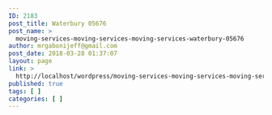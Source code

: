 ```yaml
---
ID: 2183
post_title: Waterbury 05676
post_name: >
  moving-services-moving-services-moving-services-waterbury-05676
author: mrgabonijeff@gmail.com
post_date: 2018-03-28 01:37:07
layout: page
link: >
  http://localhost/wordpress/moving-services-moving-services-moving-services-waterbury-05676/
published: true
tags: [ ]
categories: [ ]
---
```

